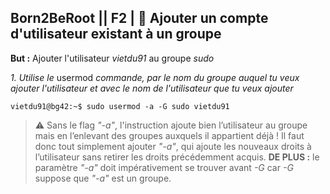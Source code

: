 ## **Born2BeRoot**  || **F2** | 👥  Ajouter un compte d'utilisateur existant à un groupe

__But :__ Ajouter l'utilisateur *vietdu91* au groupe *sudo*

*1. Utilise le* usermod *commande, par le nom du groupe auquel tu veux ajouter l'utilisateur et avec le nom de l'utilisateur que tu veux ajouter*
```
vietdu91@bg42:~$ sudo usermod -a -G sudo vietdu91
```

> :warning: Sans le flag *"-a"*,  l'instruction ajoute bien l’utilisateur au groupe mais en l’enlevant des groupes auxquels il appartient déjà ! Il faut donc tout simplement ajouter *"-a"*, qui ajoute les nouveaux droits à l’utilisateur sans retirer les droits précédemment acquis. 
> **DE PLUS :** le paramètre *"-a"* doit impérativement se trouver avant *-G* car *-G* suppose que *"-a"* est un groupe.
